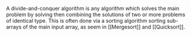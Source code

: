 A divide-and-conquer algorithm is any algorithm which solves the main problem by solving then combining the solutions of two or more problems of identical type.
This is often done via a sorting algorithm sorting sub-arrays of the main input array, as seem in [[Mergesort]] and [[Quicksort]].

